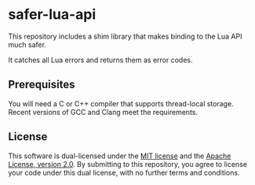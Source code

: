 # safer-lua-api

This repository includes a shim library that makes binding to the Lua API much safer.

It catches all Lua errors and returns them as error codes.

## Prerequisites

You will need a C or C++ compiler that supports thread-local storage.
Recent versions of GCC and Clang meet the requirements.

## License

This software is dual-licensed under the [MIT license][1] and the [Apache License, version 2.0][2].
By submitting to this repository, you agree to license your code under this dual license,
with no further terms and conditions.

[1]: LICENSE-MIT
[2]: LICENSE-APACHE-2.0
